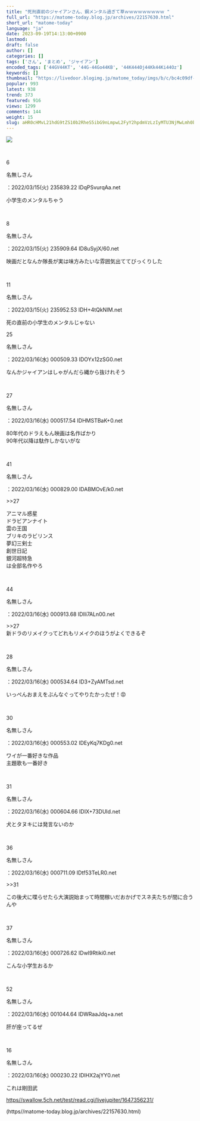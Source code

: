 ```yaml
---
title: "死刑直前のジャイアンさん、鋼メンタル過ぎて草ｗｗｗｗｗｗｗｗｗ "
full_url: "https://matome-today.blog.jp/archives/22157630.html"
short_url: "matome-today"
language: "ja"
date: 2023-09-19T14:13:00+0900
lastmod: 
draft: false
author: []
categories: []
tags: ['さん', 'まとめ', 'ジャイアン']
encoded_tags: ['44GV44KT', '44G-44Go44KB', '44K444Oj44Kk44Ki44Oz']
keywords: []
thumbnail: "https://livedoor.blogimg.jp/matome_today/imgs/b/c/bc4c09df-s.png"
popular: 993
latest: 938
trend: 373
featured: 916
views: 1299
comments: 144
weight: 15
slug: aHR0cHMvL21hdG9tZS10b2RheS5ibG9nLmpwL2FyY2hpdmVzLzIyMTU3NjMwLmh0bWw=
---
```


![](https://livedoor.blogimg.jp/matome_today/imgs/b/c/bc4c09df-s.png)

<div> <p></p><br> <p>6 <p>名無しさん</p>：2022/03/15(火) 235839.22 IDqPSvurqAa.net<br></p><p><p> 小学生のメンタルちゃう </p></p><br><p>8 <p>名無しさん</p>：2022/03/15(火) 235909.64 ID8uSyjX/60.net<br></p><p> 映画だとなんか隊長が実は味方みたいな雰囲気出ててびっくりした </p><br><p>11 <p>名無しさん</p>：2022/03/15(火) 235952.53 IDH+4tQkNIM.net<br></p><p><p> 死の直前の小学生のメンタルじゃない </p></p><p>25 <p>名無しさん</p>：2022/03/16(水) 000509.33 IDOYx12zSG0.net<br></p><p><p> なんかジャイアンはしゃがんだら縄から抜けれそう </p></p><br><p>27 <p>名無しさん</p>：2022/03/16(水) 000517.54 IDHMSTBaK+0.net<br></p><p> 80年代のドラえもん映画は名作ばかり <br> 90年代以降は駄作しかないがな </p><br><p>41 <p>名無しさん</p>：2022/03/16(水) 000829.00 IDABMOvE/k0.net<br></p><p>>>27 <br><p> アニマル惑星 <br> ドラビアンナイト <br> 雲の王国 <br> ブリキのラビリンス <br> 夢幻三剣士 <br> 創世日記 <br> 銀河超特急 <br> は全部名作やろ </p></p><br><p>44 <p>名無しさん</p>：2022/03/16(水) 000913.68 IDlli7ALn00.net<br></p><p>>>27 <br> 新ドラのリメイクってどれもリメイクのほうがよくできるぞ </p><br><p>28 <p>名無しさん</p>：2022/03/16(水) 000534.64 ID3+ZyAMTsd.net<br></p><p><p> いっぺんおまえをぶんなぐってやりたかったぜ！😡 </p></p><br><p>30 <p>名無しさん</p>：2022/03/16(水) 000553.02 IDEyKq7KDg0.net<br></p><p> ワイが一番好きな作品 <br> 主題歌も一番好き </p><br><p>31 <p>名無しさん</p>：2022/03/16(水) 000604.66 IDIX+73DUId.net<br></p><p><p> 犬とタヌキには発言ないのか </p></p><br><p>36 <p>名無しさん</p>：2022/03/16(水) 000711.09 IDtf53TeLR0.net<br></p><p>>>31 <br><p> この後犬に喋らせたら大演説始まって時間稼いだおかげでスネ夫たちが間に合うんや </p></p><br><p>37 <p>名無しさん</p>：2022/03/16(水) 000726.62 IDwI9Rtiki0.net<br></p><p> こんな小学生おるか </p><br><p>52 <p>名無しさん</p>：2022/03/16(水) 001044.64 IDWRaaJdq+a.net<br></p><p><p> 肝が座ってるぜ </p></p><br><p>16 <p>名無しさん</p>：2022/03/16(水) 000230.22 IDlHX2ajYY0.net<br></p><p><p>これは剛田武</p></p><a href='https//swallow.5ch.net/test/read.cgi/livejupiter/1647356231/' target='_blank' title=''>https//swallow.5ch.net/test/read.cgi/livejupiter/1647356231/</a><br> <p></p> </div>

(https//matome-today.blog.jp/archives/22157630.html)

